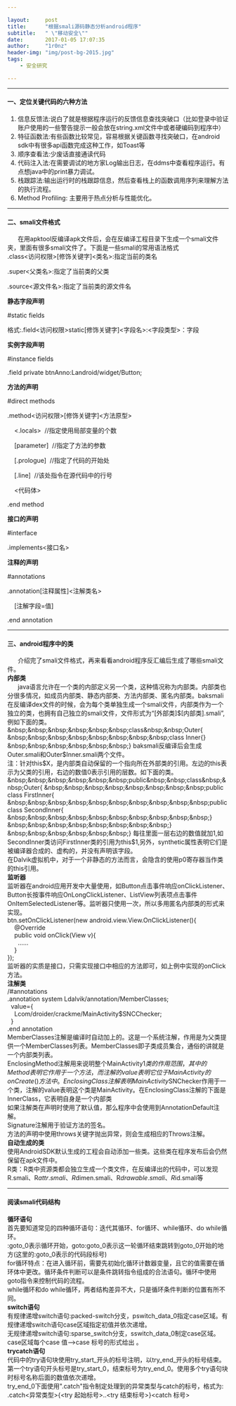 ```yaml
--- 

layout:     post
title:      "根据smali源码静态分析android程序"
subtitle:   " \"移动安全\""
date:       2017-01-05 17:07:35
author:     "1r0nz"
header-img: "img/post-bg-2015.jpg"
tags:
    - 安全研究

---
```



--- 

#### 一、定位关键代码的六种方法  
1. 信息反馈法:说白了就是根据程序运行的反馈信息查找突破口（比如登录中验证账户使用的一些警告提示一般会放在string.xml文件中或者硬编码到程序中）  
2. 特征函数法:有些函数比较常见，容易根据关键函数寻找突破口，在android sdk中有很多api函数完成这种工作，如Toast等  
3. 顺序查看法:少废话直接通读代码  
4. 代码注入法:在需要调试的地方家Log输出日志，在ddms中查看程序运行。有点想java中的print暴力调试。
5. 栈跟踪法:输出运行时的栈跟踪信息，然后查看栈上的函数调用序列来理解方法的执行流程。  
6. Method Profiling: 主要用于热点分析与性能优化。

---  

#### 二、smali文件格式  
&nbsp;&nbsp;&nbsp;&nbsp;&nbsp;&nbsp;在用apktool反编译apk文件后，会在反编译工程目录下生成一个smali文件夹，里面有很多smali文件了。下面是一些smali的常用语法格式  
.class<访问权限>[修饰关键字]<类名>:指定当前的类名  

.super<父类名>:指定了当前类的父类  
  
.source<源文件名>:指定了当前类的源文件名  
  
**静态字段声明**  
  
\#static fields  

格式:.field<访问权限>static[修饰关键字]<字段名>:<字段类型>：字段  

**实例字段声明**  

\#instance fields  

.field private btnAnno:Landroid/widget/Button;&nbsp;&nbsp;  

**方法的声明**  

\#direct methods  

.method<访问权限>[修饰关键字]<方法原型>  

&nbsp;&nbsp;&nbsp;&nbsp;<.locals>&nbsp;&nbsp;//指定使用局部变量的个数  

&nbsp;&nbsp;&nbsp;&nbsp;[parameter]&nbsp;&nbsp;//指定了方法的参数  

&nbsp;&nbsp;&nbsp;&nbsp;[.prologue]&nbsp;&nbsp;//指定了代码的开始处  

&nbsp;&nbsp;&nbsp;&nbsp;[.line]&nbsp;&nbsp;//该处指令在源代码中的行号  

&nbsp;&nbsp;&nbsp;&nbsp;<代码体>  

.end method  

**接口的声明**  

\#interface  

.implements<接口名>  

**注释的声明**   

\#annotations  

.annotation[注释属性]<注解类名>  

&nbsp;&nbsp;&nbsp;&nbsp;[注解字段=值]  

.end annotation  

---  

#### 三、android程序中的类  
&nbsp;&nbsp;&nbsp;&nbsp;&nbsp;&nbsp;介绍完了smali文件格式，再来看看android程序反汇编后生成了哪些smali文件。  
**内部类**  
&nbsp;&nbsp;&nbsp;&nbsp;&nbsp;&nbsp;java语言允许在一个类的内部定义另一个类，这种情况称为内部类。内部类也分很多情况，如成员内部类、静态内部类、方法内部类、匿名内部类。baksmali在反编译dex文件的时候，会为每个类单独生成一个smali文件，内部类作为一个独立的类，也拥有自己独立的smali文件，文件形式为“[外部类]$[内部类].smali”,例如下面的类。  
&nbsp;&nbsp;&nbsp;&nbsp;&nbsp;&nbsp;class&nbsp;&nbsp;Outer{  
&nbsp;&nbsp;&nbsp;&nbsp;&nbsp;&nbsp;&nbsp;&nbsp;class Inner{}  
&nbsp;&nbsp;&nbsp;&nbsp;&nbsp;&nbsp;}  
baksmali反编译后会生成Outer.smali和Outer$Inner.smali两个文件。  
注：针对this$X，是内部类自动保留的一个指向所在外部类的引用。左边的this表示为父类的引用，右边的数值0表示引用的层数。如下面的类。  
&nbsp;&nbsp;&nbsp;&nbsp;&nbsp;&nbsp;public&nbsp;&nbsp;class&nbsp;&nbsp;Outer{  
&nbsp;&nbsp;&nbsp;&nbsp;&nbsp;&nbsp;&nbsp;&nbsp;public class FirstInner{  
&nbsp;&nbsp;&nbsp;&nbsp;&nbsp;&nbsp;&nbsp;&nbsp;&nbsp;&nbsp;public class SecondInner{  
&nbsp;&nbsp;&nbsp;&nbsp;&nbsp;&nbsp;&nbsp;&nbsp;&nbsp;&nbsp;}  
&nbsp;&nbsp;&nbsp;&nbsp;&nbsp;&nbsp;&nbsp;&nbsp;}  
&nbsp;&nbsp;&nbsp;&nbsp;&nbsp;&nbsp;}  
每往里面一层右边的数值就加1,如SecondInner类访问FirstInner类的引用为this$1,另外，synthetic属性表明它们是被编译器合成的、虚构的，并没有声明该字段。  
在Dalvik虚拟机中，对于一个非静态的方法而言，会隐含的使用p0寄存器当作类的this引用。  
**监听器**  
监听器在android应用开发中大量使用，如Button点击事件响应onClickListener、Button长按事件响应OnLongClickListener、ListView列表项点击事件OnItemSelectedListener等。监听器只使用一次，所以多用匿名内部类的形式来实现。  
btn.setOnClickListener(new android.view.View.OnClickListener(){  
&nbsp;&nbsp;&nbsp;&nbsp;@Override  
&nbsp;&nbsp;&nbsp;&nbsp;public void onClick(View v){  
&nbsp;&nbsp;&nbsp;&nbsp;&nbsp;&nbsp;......  
&nbsp;&nbsp;&nbsp;&nbsp;}  
});  
监听器的实质是接口，只需实现接口中相应的方法即可，如上例中实现的onClick方法。  
**注解类**  
/#annotations  
.annotation system Ldalvik/annotation/MemberClasses;  
&nbsp;&nbsp;value={  
&nbsp;&nbsp;&nbsp;&nbsp;Lcom/droider/crackme/MainActivity$SNCChecker;  
&nbsp;&nbsp;}  
.end annotation  
MemberClasses注解是编译时自动加上的。这是一个系统注解，作用是为父类提供一个MemberClasses列表。MemberClasses即子类成员集合，通俗的讲就是一个内部类列表。  
EnclosingMethod注解用来说明整个MainActivity$1类的作用范围，其中的Method表明它作用于一个方法，而注解的value表明它位于MainActivity的onCreate()方法中。
EnclosingClass注解表明MainActivity$SNChecker作用于一个类，注解的value表明这个类是MainActivity。在EnclosingClass注解的下面是InnerClass，它表明自身是一个内部类  
如果注解类在声明时使用了默认值，那么程序中会使用到AnnotationDefault注解。  
Signature注解用于验证方法的签名。  
方法的声明中使用throws关键字抛出异常，则会生成相应的Throws注解。  
**自动生成的类**  
使用AndroidSDK默认生成的工程会自动添加一些类。这些类在程序发布后会仍然保留在apk文件中。  
R类：R类中资源类都会独立生成一个类文件，在反编译出的代码中，可以发现R.smali、R$attr.smali、R$dimen.smali、R$drawable.smali、R$id.smali等  

---  

#### 阅读smali代码结构  
**循环语句**  
首先要知道常见的四种循环语句：迭代其循环、for循环、while循环、do while循环。  
:goto_0表示循环开始，goto:goto_0表示这一轮循环结束跳转到goto_0开始的地方(这里的:goto_0表示的代码段标号)  
for循环特点：在进入循环前，需要先初始化循环计数器变量，且它的值需要在循环体中更改。循环条件判断可以是条件跳转指令组成的合法语句。循环中使用goto指令来控制代码的流程。  
while循环和do while循环，两者结构差异不大，只是循环条件判断的位置有所不同。  
**switch语句**  
有规律递增switch语句:packed-switch分支，pswitch_data_0指定case区域。有规律递增switch语句case区域指定初值并依次递增。  
无规律递增switch语句:sparse_switch分支，sswitch_data_0制定case区域。case区域每个case 值——>case 标号的形式给出 。  
**trycatch语句**  
代码中的try语句块使用try_start_开头的标号注明，以try_end_开头的标号结束。第一个try语句开头标号是try_start_0，结束标号为try_end_0。使用多个try语句块时标号名称后面的数值依次递增。  
try_end_0下面使用".catch"指令制定处理到的异常类型与catch的标号，格式为:  
    .catch<异常类型>{<try 起始标号>..<try 结束标号>}<catch 标号>


